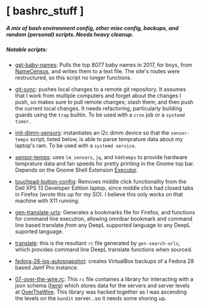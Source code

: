 # [ bashrc_stuff ]
##### A mix of bash environment config, other misc config, backups, and random (personal) scripts. Needs heavy cleanup.

##### Notable scripts:
- [get-baby-names](https://github.com/zetaomegagon/bashrc_stuff/blob/master/baby_names/get-baby-names.sh): Pulls the top 8077 baby names in 2017, for boys, from [NameCensus](https://namecensus.com/), and writes them to a text file. The site's routes were restructured, so this script no longer functions.

- [git-sync](https://github.com/zetaomegagon/bashrc_stuff/blob/master/bin/git-sync): pushes local changes to a remote git repository. It assumes that I work from multiple computers and forget about the changes I push, so makes sure to pull remote changes; stash them; and then push the current local changes. It needs refactoring, particularly building guards using the `trap` builtin. To be used with a `cron` job or a `systemd timer`.

- [init-dimm-sensors](https://github.com/zetaomegagon/bashrc_stuff/blob/master/bin/init-dimm-sensors): instantiates an i2c dimm device so that the `sensor-temps` script, listed below, is able to parse temprature data about my laptop's ram. To be used with a `systemd service`.

- [sensor-temps](https://github.com/zetaomegagon/bashrc_stuff/blob/master/bin/sensor-temps): uses `lm_sensors`, `jq`, and `hddtemps` to provide hardware temprature data and fan speeds for pretty printing in the Gnome top bar. Depends on the Gnome Shell Extension [Executor](https://extensions.gnome.org/extension/2932/executor/).

- [touchpad-button-config](https://github.com/zetaomegagon/bashrc_stuff/blob/master/bin/touchpad-button-config): Removes middle click functionality from the Dell XPS 13 Developer Edition laptop, since middle click had closed tabs in Firefox (wrote this up for my SO). I believe this only works on that machine with X11 running.

- [gen-translate-urls](https://github.com/zetaomegagon/bashrc_stuff/blob/master/misc/gen-translate-urls.sh): Generates a bookmarks file for Firefox, and functions for command line execution, allowing omnibar bookmark and command line based translate *from* any DeepL supported language *to* any DeepL suported language.

- [translate](https://github.com/zetaomegagon/bashrc_stuff/blob/master/env/translate): this is the resultant `rc` file generated by `gen-search-urls`, which provides command line DeepL translate functions when sourced.

- [fedora-28-jss-autosnapshot](https://github.com/zetaomegagon/bashrc_stuff/blob/master/misc/fedora-28-jss-autosnapshot.sh): creates VirtualBox backups of a Fedora 28 based Jamf Pro instance.

- [07-over-the-wire.rc](https://github.com/zetaomegagon/bashrc_stuff/blob/master/env/.bashrc.d/07-over-the-wire.rc): This `rc` file containes a library for interacting with a json schema ([here](https://github.com/zetaomegagon/over-the-wire)) which stores data for the servers and server levels at [OverTheWire](https://overthewire.org). This library was hacked together as I was ascending the levels on the `bandit` server...so it needs some shoring up.